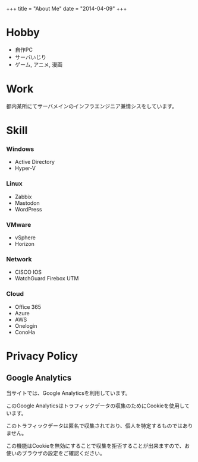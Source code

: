 +++
title = "About Me"
date = "2014-04-09"
+++

# Hobby
- 自作PC
- サーバいじり
- ゲーム, アニメ, 漫画

# Work

都内某所にてサーバメインのインフラエンジニア兼情シスをしています。

# Skill

### Windows

- Active Directory
- Hyper-V

### Linux

- Zabbix
- Mastodon
- WordPress

### VMware

- vSphere
- Horizon

### Network

- CISCO IOS
- WatchGuard Firebox UTM

### Cloud

- Office 365
- Azure
- AWS
- Onelogin
- ConoHa

# Privacy Policy

## Google Analytics

当サイトでは、Google Analyticsを利用しています。

このGoogle Analyticsはトラフィックデータの収集のためにCookieを使用しています。

このトラフィックデータは匿名で収集されており、個人を特定するものではありません。

この機能はCookieを無効にすることで収集を拒否することが出来ますので、お使いのブラウザの設定をご確認ください。

